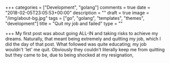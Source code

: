 +++
categories = ["Development", "golang"]
comments = true
date = "2018-02-05T23:05:53+00:00"
description = ""
draft = true
image = "/img/about-bg.jpg"
tags = ["go", "golang", "templates", "themes", "development"]
title = "Quit my job and failed"
type = ""

+++
My first post was about going ALL-IN and taking risks to achieve my dreams. Naturally, that meant being extremely and quitting my job, which I did the day of that post. What followed was quite educating; my job wouldn't 'let' me quit. Obviously they couldn't literally keep me from quitting but they came to be, due to being shocked at my resignation, 